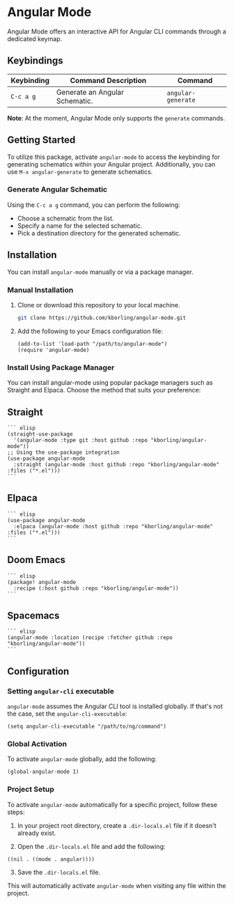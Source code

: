 # Angular Mode

Angular Mode offers an interactive API for Angular CLI commands through a dedicated keymap.

## Keybindings

| Keybinding | Command Description            | Command            |
|------------|--------------------------------|--------------------|
| `C-c a g`  | Generate an Angular Schematic. | `angular-generate` |

**Note**: At the moment, Angular Mode only supports the `generate` commands.

## Getting Started

To utilize this package, activate `angular-mode` to access the keybinding for generating schematics within your Angular project. Additionally, you can use `M-x angular-generate` to generate schematics.

### Generate Angular Schematic

Using the `C-c a g` command, you can perform the following:

- Choose a schematic from the list.
- Specify a name for the selected schematic.
- Pick a destination directory for the generated schematic.

## Installation

You can install `angular-mode` manually or via a package manager.

### Manual Installation

1. Clone or download this repository to your local machine.

   ```sh
   git clone https://github.com/kborling/angular-mode.git
   ```

2. Add the following to your Emacs configuration file:

   ``` elisp
   (add-to-list 'load-path "/path/to/angular-mode")
   (require 'angular-mode)
   ```

### Install Using Package Manager
You can install angular-mode using popular package managers such as Straight and Elpaca. Choose the method that suits your preference:

## Straight
    ``` elisp
    (straight-use-package
      '(angular-mode :type git :host github :repo "kborling/angular-mode"))
    ;; Using the use-package integration
    (use-package angular-mode
      :straight (angular-mode :host github :repo "kborling/angular-mode" :files ("*.el")))
    ```

## Elpaca
    ``` elisp
    (use-package angular-mode
      :elpaca (angular-mode :host github :repo "kborling/angular-mode" :files ("*.el")))
    ```

## Doom Emacs
    ``` elisp
    (package! angular-mode
      :recipe (:host github :repo "kborling/angular-mode"))
    ```

## Spacemacs
    ``` elisp
    (angular-mode :location (recipe :fetcher github :repo "kborling/angular-mode"))
    ```

## Configuration

### Setting `angular-cli` executable

`angular-mode` assumes the Angular CLI tool is installed globally. If that's not the case, set the `angular-cli-executable`:

``` elisp
(setq angular-cli-executable "/path/to/ng/command")
```

### Global Activation
To activate `angular-mode` globally, add the following:
``` elisp
(global-angular-mode 1)
```

### Project Setup
To activate `angular-mode` automatically for a specific project, follow these steps:

1. In your project root directory, create a `.dir-locals.el` file if it doesn't already exist.

2. Open the `.dir-locals.el` file and add the following:

```elisp
((nil . ((mode . angular))))
```

3. Save the `.dir-locals.el` file.

This will automatically activate `angular-mode` when visiting any file within the project.
